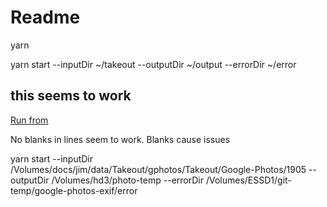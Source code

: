 # Readme

yarn



yarn start --inputDir ~/takeout --outputDir ~/output --errorDir ~/error


## this seems to work

[Run from](/Volumes/ESSD1/git-temp/google-photos-exif)

No blanks in lines seem to work. Blanks cause issues

yarn start --inputDir /Volumes/docs/jim/data/Takeout/gphotos/Takeout/Google-Photos/1905 --outputDir /Volumes/hd3/photo-temp --errorDir /Volumes/ESSD1/git-temp/google-photos-exif/error